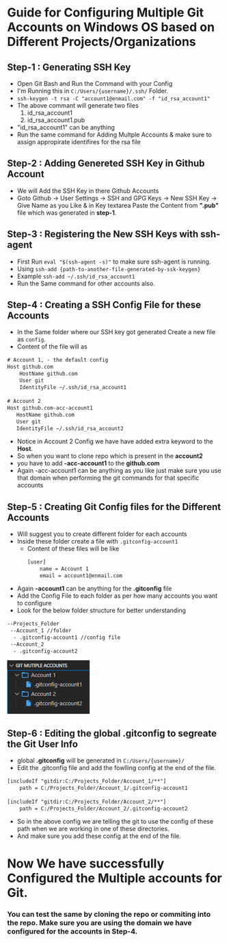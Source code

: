 # Guide for Configuring Multiple Git Accounts on Windows OS based on Different Projects/Organizations

## Step-1 : Generating SSH Key
- Open Git Bash and Run the Command with your Config
- I'm Running this in ```C:/Users/{username}/.ssh/``` Folder.
- ``` ssh-keygen -t rsa -C "account1@enmail.com" -f "id_rsa_account1" ```
- The above commant will generate two files
  1. id_rsa_account1
  2. id_rsa_account1.pub
- "id_rsa_account1" can be anything
- Run the same command for Adding Multple Accounts & make sure to assign appropirate identifires for the rsa file

## Step-2 : Adding Genereted SSH Key in Github Account
- We will Add the SSH Key in there Github Accounts
- Goto Github -> User Settings -> SSH and GPG Keys -> New SSH Key -> Give Name as you Like & in Key textarea Paste the Content from **".pub"** file which was generated in **step-1**.

## Step-3 : Registering the New SSH Keys with ssh-agent
- First Run ``` eval "$(ssh-agent -s)" ``` to make sure ssh-agent is running.
- Using ```ssh-add {path-to-another-file-generated-by-ssk-keygen}``` 
- Example ```ssh-add ~/.ssh/id_rsa_account1```
- Run the Same command for other accounts also.

## Step-4 : Creating a SSH Config File for these Accounts
- In the Same folder where our SSH key got generated Create a new file as ```config```.
- Content of the file will as

```
# Account 1, - the default config
Host github.com
    HostName github.com
    User git
    IdentityFile ~/.ssh/id_rsa_account1
    
# Account 2
Host github.com-acc-account1    
   HostName github.com
   User git
   IdentityFile ~/.ssh/id_rsa_account2
```

- Notice in Account 2 Config we have have added extra keyword to the **Host**.
- So when you want to clone repo which is present in the **account2** 
- you have to add **-acc-account1** to the **github.com**
- Again -acc-account1 can be anything as you like just make sure you use that domain when performing the git commands for that specific accounts

## Step-5 : Creating Git Config files for the Different Accounts
- Will suggest you to create different folder for each accounts
- Inside these folder create a file with ```.gitconfig-account1```
  - Content of these files will be like
    ``` 
    [user]
        name = Account 1
        email = account1@enmail.com
    ```
- Again **-account1** can be anything for the **.gitconfig** file
- Add the Config File to each folder as per how many accounts you want to configure
- Look for the below folder structure for better understanding

```
--Projects_Folder
 --Account_1 //folder
  - .gitconfig-account1 //config file
 --Account_2 
  - .gitconfig-account2
```
![Folder Structure](/git-hive/assets/git-folder-structure-for-multiple-accounts.png)

## Step-6 : Editing the global .gitconfig to segreate the Git User Info
- global **.gitconfig** will be generated in ``` C:/Users/{username}/ ```
- Edit the .gitconfig file and add the fowlling config at the end of the file.

``` 
[includeIf "gitdir:C:/Projects_Folder/Account_1/**"]
    path = C:/Projects_Folder/Account_1/.gitconfig-account1

[includeIf "gitdir:C:/Projects_Folder/Account_2/**"]
    path = C:/Projects_Folder/Account_2/.gitconfig-account2 
```

- So in the above config we are telling the git to use the config of these path when we are working in one of these directories.
- And make sure you add these config at the end of the file.

# Now We have successfully Configured the Multiple accounts for Git. 
### You can test the same by cloning the repo or commiting into the repo. Make sure you are using the domain we have configured for the accounts in Step-4.